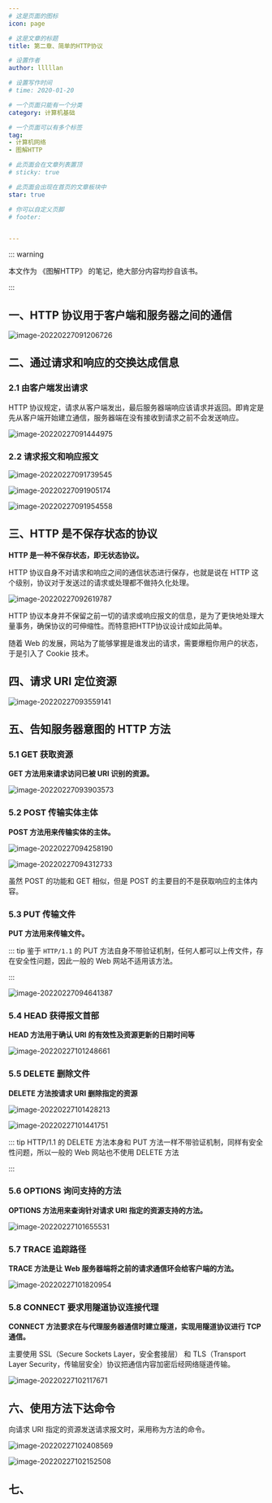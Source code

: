 ```yaml
---
# 这是页面的图标
icon: page

# 这是文章的标题
title: 第二章、简单的HTTP协议

# 设置作者
author: lllllan

# 设置写作时间
# time: 2020-01-20

# 一个页面只能有一个分类
category: 计算机基础

# 一个页面可以有多个标签
tag:
- 计算机网络
- 图解HTTP

# 此页面会在文章列表置顶
# sticky: true

# 此页面会出现在首页的文章板块中
star: true

# 你可以自定义页脚
# footer: 


---
```




::: warning

本文作为 《图解HTTP》 的笔记，绝大部分内容均抄自该书。

:::



## 一、HTTP 协议用于客户端和服务器之间的通信



![image-20220227091206726](README.assets/image-20220227091206726.png)



## 二、通过请求和响应的交换达成信息



### 2.1 由客户端发出请求

HTTP 协议规定，请求从客户端发出，最后服务器端响应该请求并返回。即肯定是先从客户端开始建立通信，服务器端在没有接收到请求之前不会发送响应。

![image-20220227091444975](README.assets/image-20220227091444975.png)



### 2.2 请求报文和响应报文

![image-20220227091739545](README.assets/image-20220227091739545.png)

![image-20220227091905174](README.assets/image-20220227091905174.png)

![image-20220227091954558](README.assets/image-20220227091954558.png)



## 三、HTTP 是不保存状态的协议

**HTTP 是一种不保存状态，即无状态协议。**

HTTP 协议自身不对请求和响应之间的通信状态进行保存，也就是说在 HTTP 这个级别，协议对于发送过的请求或处理都不做持久化处理。

![image-20220227092619787](README.assets/image-20220227092619787.png)

HTTP 协议本身并不保留之前一切的请求或响应报文的信息，是为了更快地处理大量事务，确保协议的可伸缩性。而特意把HTTP协议设计成如此简单。

随着 Web 的发展，网站为了能够掌握是谁发出的请求，需要爆粗你用户的状态，于是引入了 Cookie  技术。



## 四、请求 URI 定位资源

![image-20220227093559141](README.assets/image-20220227093559141.png)



## 五、告知服务器意图的 HTTP 方法



### 5.1 GET 获取资源

**GET 方法用来请求访问已被 URI 识别的资源。**

![image-20220227093903573](README.assets/image-20220227093903573.png)



### 5.2 POST 传输实体主体

**POST 方法用来传输实体的主体。**

![image-20220227094258190](README.assets/image-20220227094258190.png)

![image-20220227094312733](README.assets/image-20220227094312733.png)

虽然 POST 的功能和 GET 相似，但是 POST 的主要目的不是获取响应的主体内容。



### 5.3 PUT 传输文件

**PUT 方法用来传输文件。**



::: tip 鉴于 `HTTP/1.1` 的 PUT 方法自身不带验证机制，任何人都可以上传文件，存在安全性问题，因此一般的 Web 网站不适用该方法。

:::



![image-20220227094641387](README.assets/image-20220227094641387.png)



### 5.4 HEAD 获得报文首部

**HEAD 方法用于确认 URI 的有效性及资源更新的日期时间等**

![image-20220227101248661](README.assets/image-20220227101248661.png)



### 5.5 DELETE 删除文件

**DELETE 方法按请求 URI 删除指定的资源**

![image-20220227101428213](README.assets/image-20220227101428213.png)

![image-20220227101441751](README.assets/image-20220227101441751.png)

::: tip HTTP/1.1 的 DELETE 方法本身和 PUT 方法一样不带验证机制，同样有安全性问题，所以一般的 Web 网站也不使用 DELETE 方法

:::



### 5.6 OPTIONS 询问支持的方法

**OPTIONS 方法用来查询针对请求 URI 指定的资源支持的方法。**

![image-20220227101655531](README.assets/image-20220227101655531.png)



### 5.7 TRACE 追踪路径

**TRACE 方法是让 Web 服务器端将之前的请求通信环会给客户端的方法。**

![image-20220227101820954](README.assets/image-20220227101820954.png)



### 5.8 CONNECT 要求用隧道协议连接代理

**CONNECT 方法要求在与代理服务器通信时建立隧道，实现用隧道协议进行 TCP 通信。**

主要使用 SSL（Secure Sockets Layer，安全套接层） 和 TLS（Transport Layer Security，传输层安全）协议把通信内容加密后经网络隧道传输。

![image-20220227102117671](README.assets/image-20220227102117671.png)



### 

## 六、使用方法下达命令

向请求 URI 指定的资源发送请求报文时，采用称为方法的命令。

![image-20220227102408569](README.assets/image-20220227102408569.png)

![image-20220227102152508](README.assets/image-20220227102152508.png)



## 七、